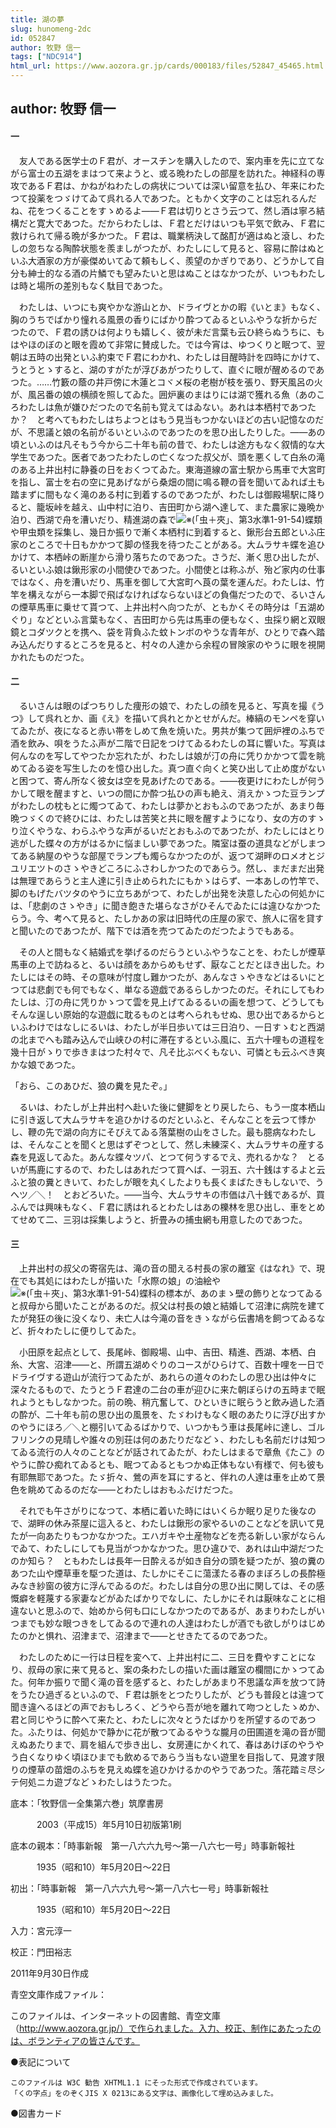 ```yaml
---
title: 湖の夢
slug: hunomeng-2dc
id: 052847
author: 牧野 信一
tags: ["NDC914"]
html_url: https://www.aozora.gr.jp/cards/000183/files/52847_45465.html
---
```


## author: 牧野 信一

#### 一




　友人である医学士のＦ君が、オースチンを購入したので、案内車を先に立てながら富士の五湖をまはつて来ようと、或る晩わたしの部屋を訪れた。神経科の専攻であるＦ君は、かねがねわたしの病状については深い留意を払ひ、年来にわたつて投薬をつゞけてゐて呉れる人であつた。ともかく文字のことは忘れるんだね、花をつくることをすゝめるよ――Ｆ君は切りとさう云つて、然し酒は寧ろ結構だと寛大であつた。だからわたしは、Ｆ君とだけはいつも平気で飲み、Ｆ君に救けられて帰る晩が多かつた。Ｆ君は、職業柄決して酩酊が適はぬと滾し、わたしの忽ちなる陶酔状態を羨ましがつたが、わたしにして見ると、容易に酔はぬといふ大酒家の方が豪傑めいてゐて頼もしく、羨望のかぎりであり、どうかして自分も紳士的なる酒の片鱗でも望みたいと思はぬことはなかつたが、いつもわたしは時と場所の差別もなく駄目であつた。

　わたしは、いつにも爽やかな游山とか、ドライヴとかの暇《いとま》もなく、胸のうちでばかり憧れる風景の香りにばかり酔つてゐるといふやうな折からだつたので、Ｆ君の誘ひは何よりも嬉しく、彼が未だ言葉も云ひ終らぬうちに、もはやほのぼのと眼を霞めて非常に賛成した。では今宵は、ゆつくりと眠つて、翌朝は五時の出発といふ約束でＦ君にわかれ、わたしは目醒時計を四時にかけて、うとうとゝすると、湖のすがたが浮びあがつたりして、直ぐに眼が醒めるのであつた。……竹籔の蔭の井戸傍に木蓮とコヾメ桜の老樹が枝を張り、野天風呂の火が、風呂番の娘の横顔を照してゐた。囲炉裏のまはりには湖で獲れる魚（あのころわたしは魚が嫌ひだつたので名前も覚えてはゐない。あれは本栖村であつたか？　と考へてもわたしはちよつとはもう見当もつかないほどの古い記憶なのだが、不思議と娘の名前がるいといふのであつたのを思ひ出したりした。――あの頃といふのは凡そもう今から二十年も前の昔で、わたしは途方もなく叙情的な大学生であつた。医者であつたわたしの亡くなつた叔父が、頭を悪くして白糸の滝のある上井出村に静養の日をおくつてゐた。東海道線の富士駅から馬車で大宮町を指し、富士を右の空に見あげながら桑畑の間に鳴る鞭の音を聞いてゐれば土も踏まずに間もなく滝のある村に到着するのであつたが、わたしは御殿場駅に降りると、籠坂峠を越え、山中村に泊り、吉田町から湖へ達して、また農家に幾晩か泊り、西湖で舟を漕いだり、精進湖の森で![※(「虫＋夾」、第3水準1-91-54)](https://www.aozora.gr.jp/cards/000183/files/../../../gaiji/1-91/1-91-54.png)蝶類や甲虫類を採集し、幾日か振りで漸く本栖村に到着すると、鍬形台五郎といふ庄家のところで十日もかかつて脚の怪我を待つたことがある。大ムラサキ蝶を追ひかけて、本栖峠の断崖から滑り落ちたのであつた。さうだ、漸く思ひ出したが、るいといふ娘は鍬形家の小間使ひであつた。小間使とは称ふが、殆ど家内の仕事ではなく、舟を漕いだり、馬車を御して大宮町へ莨の葉を運んだ。わたしは、竹竿を構えながら一本脚で飛ばなければならないほどの負傷だつたので、るいさんの煙草馬車に乗せて貰つて、上井出村へ向つたが、ともかくその時分は「五湖めぐり」などといふ言葉もなく、吉田町から先は馬車の便もなく、虫採り網と双眼鏡とコダツクとを携へ、袋を背負ふた蚊トンボのやうな青年が、ひとりで森へ踏み込んだりするところを見ると、村々の人達から余程の冒険家のやうに眼を視開かれたものだつた。



#### 二




　るいさんは眼のぱつちりした痩形の娘で、わたしの顔を見ると、写真を撮《うつ》して呉れとか、画《え》を描いて呉れとかとせがんだ。棒縞のモンペを穿いてゐたが、夜になると赤い帯をしめて魚を焼いた。男共が集つて囲炉裡のふちで酒を飲み、唄をうたふ声が二階で日記をつけてゐるわたしの耳に響いた。写真は何んなのを写してやつたか忘れたが、わたしは娘が汀の舟に凭りかかつて雲を眺めてゐる姿を写生したのを憶ひ出した。真つ直ぐ向くと笑ひ出して止め度がないと困つて、寄ん所なく彼女は空を見あげたのである。――夜更けにわたしが何うかして眼を醒ますと、いつの間にか酔つ払ひの声も絶え、消えかゝつた豆ランプがわたしの枕もとに燭つてゐて、わたしは夢かとおもふのであつたが、あまり毎晩つゞくので終ひには、わたしは苦笑と共に眼を醒すようになり、女の方のすゝり泣くやうな、わらふやうな声がるいだとおもふのであつたが、わたしにはとり逃がした蝶々の方がはるかに悩ましい夢であつた。隣室は蚕の道具などがしまつてある納屋のやうな部屋でランプも燭らなかつたのが、返つて湖畔のロメオとジユリエツトのさゝやきどころにふさわしかつたのであらう。然し、まだまだ出発は無理であらうと主人達に引き止められたにもかゝはらず、一本あしの竹竿で、脚のもげたバツタのやうに立ちあがつて、わたしが出発を決意した心の何処かには、「悲劇のさゝやき」に聞き飽きた堪らなさがひそんでゐたには違ひなかつたらう。今、考へて見ると、たしかあの家は旧時代の庄屋の家で、旅人に宿を貸すと聞いたのであつたが、階下では酒を売つてゐたのだつたようでもある。

　その人と間もなく結婚式を挙げるのだらうといふやうなことを、わたしが煙草馬車の上で訪ねると、るいは顔をあからめもせず、厭なことだとほき出した。わたしにはその時、その意味が忖度し難かつたが、あんなさゝやきなどはるいにとつては悲劇でも何でもなく、単なる遊戯であるらしかつたのだ。それにしてもわたしは、汀の舟に凭りかゝつて雲を見上げてゐるるいの画を想つて、どうしてもそんな逞しい原始的な遊戯に耽るものとは考へられもせぬ、思ひ出であるからといふわけではなしにるいは、わたしが半日歩いては三日泊り、一日すゝむと西湖の北までへも踏み込んで山峡ひの村に滞在するといふ風に、五六十哩もの道程を幾十日がゝりで歩きまはつた村々で、凡そ比ぶべくもない、可憐とも云ふべき爽かな娘であつた。

「おら、このあひだ、狼の糞を見たぞ。」

　るいは、わたしが上井出村へ赴いた後に健脚をとり戻したら、もう一度本栖山に引き返して大ムラサキを追ひかけるのだといふと、そんなことを云つて悸かし、鞭の先で湖の向方にそびえてゐる落葉樹の山をさした。最も臆病なわたしは、そんなことを聞くと思はずぞつとして、然し未練深く、大ムラサキの産する森を見返してゐた。あんな蝶々ツパ、とつて何うするでえ、売れるかな？　とるいが馬鹿にするので、わたしはあれだつて買へば、一羽五、六十銭はするよと云ふと狼の糞ときいて、わたしが眼を丸くしたよりも長くまばたきもしないで、うへツ／＼！　とおどろいた。――当今、大ムラサキの市価は八十銭であるが、買ふんでは興味もなく、Ｆ君に誘はれるとわたしはあの櫟林を思ひ出し、車をとめてせめて二、三羽は採集しようと、折畳みの捕虫網も用意したのであつた。



#### 三




　上井出村の叔父の寄宿先は、滝の音の聞える村長の家の離室《はなれ》で、現在でも其処にはわたしが描いた「水際の娘」の油絵や![※(「虫＋夾」、第3水準1-91-54)](https://www.aozora.gr.jp/cards/000183/files/../../../gaiji/1-91/1-91-54.png)蝶科の標本が、あのまゝ壁の飾りとなつてゐると叔母から聞いたことがあるのだ。叔父は村長の娘と結婚して沼津に病院を建てたが発狂の後に没くなり、未亡人は今滝の音をきゝながら伝書鳩を飼つてゐるなど、折々わたしに便りしてゐた。

　小田原を起点として、長尾峠、御殿場、山中、吉田、精進、西湖、本栖、白糸、大宮、沼津――と、所謂五湖めぐりのコースがひらけて、百数十哩を一日でドライヴする遊山が流行つてゐたが、あれらの道々のわたしの思ひ出は仲々に深々たるもので、たうとうＦ君達の二台の車が迎ひに来た朝ぼらけの五時まで眠れようともしなかつた。前の晩、稍亢奮して、ひといきに眠らうと飲み過した酒の酔が、二十年も前の思ひ出の風景を、たゞわけもなく眼のあたりに浮び出すかのやうにほろ／＼と棚引いてゐるばかりで、いつかもう車は長尾峠に達し、ゴルフリンクの見晴しや誰々の別荘は何のあたりだなどゝ、わたしも名前だけは知つてゐる流行の人々のことなどが話されてゐたが、わたしはまるで章魚《たこ》のやうに酔ひ痴れてゐるとも、眠つてゐるともつかぬ正体もない有様で、何も彼も有耶無耶であつた。たゞ折々、鶯の声を耳にすると、伴れの人達は車を止めて景色を眺めてゐるのだな――とわたしはおもふだけだつた。

　それでも午さがりになつて、本栖に着いた時にはいくらか眠り足りた後なので、湖畔の休み茶屋に這入ると、わたしは鍬形の家やるいのことなどを訊いて見たが一向あたりもつかなかつた。エハガキや土産物などを売る新しい家がならんでゐて、わたしにしても見当がつかなかつた。思ひ違ひで、あれは山中湖だつたのか知ら？　ともわたしは長年一日酔えるが如き自分の頭を疑つたが、狼の糞のあつた山や煙草車を駆つた道は、たしかにそこに蕩漾たる春のまぼろしの長酔極みなき紗窗の彼方に浮んでゐるのだ。わたしは自分の思ひ出に関しては、その感慨癖を軽蔑する家妻などがゐたばかりでなしに、たしかにそれは厭味なことに相違ないと思ふので、始めから何も口にしなかつたのであるが、あまりわたしがいつまでも妙な眼つきをしてゐるので連れの人達はわたしが酒でも欲しがりはじめたのかと惧れ、沼津まで、沼津まで――とせきたてるのであつた。

　わたしのために一行は日程を変へて、上井出村に二、三日を費やすことになり、叔母の家に来て見ると、案の条わたしの描いた画は離室の欄間にかゝつてゐた。何年か振りで聞く滝の音を感ずると、わたしがあまり不思議な声を放つて詩をうたひ過ぎるといふので、Ｆ君は脈をとつたりしたが、どうも普段とは違つて聞き違へるほどの声でおもしろく、どうやら吾が地を離れて吻つとしたゝめか、君と同じやうに酔へて来たと、わたしに次々とうたばかりを所望するのであつた。ふたりは、何処かで静かに花が散つてゐるやうな朧月の田圃道を滝の音が聞えぬあたりまで、肩を組んで歩き出し、女房連にかくれて、春はあけぼのやうやう白くなりゆく頃ほひまでも飲めるであらう当もない遊里を目指して、見渡す限りの煙草の苗畑のふちを見えぬ蝶を追ひかけるかのやうであつた。落花踏ミ尽シテ何処ニカ遊ブなどゝわたしはうたつた。













底本：「牧野信一全集第六巻」筑摩書房

　　　2003（平成15）年5月10日初版第1刷

底本の親本：「時事新報　第一八六六九号～第一八六七一号」時事新報社

　　　1935（昭和10）年5月20日～22日

初出：「時事新報　第一八六六九号～第一八六七一号」時事新報社

　　　1935（昭和10）年5月20日～22日

入力：宮元淳一

校正：門田裕志

2011年9月30日作成

青空文庫作成ファイル：

このファイルは、インターネットの図書館、青空文庫（http://www.aozora.gr.jp/）で作られました。入力、校正、制作にあたったのは、ボランティアの皆さんです。











●表記について


	このファイルは W3C 勧告 XHTML1.1 にそった形式で作成されています。
	「くの字点」をのぞくJIS X 0213にある文字は、画像化して埋め込みました。







●図書カード